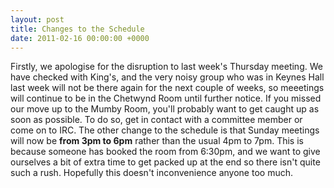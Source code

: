 ```yaml
---
layout: post
title: Changes to the Schedule
date: 2011-02-16 00:00:00 +0000
---
```


Firstly, we apologise for the disruption to last week's Thursday meeting. We have checked with King's, and the very noisy group who was in Keynes Hall
last week will not be there again for the next couple of weeks, so meeetings will continue to be in the Chetwynd Room until further notice. If you
missed our move up to the Mumby Room, you'll probably want to get caught up as soon as possible. To do so, get in contact with a
committee member or come on to IRC.
The other change to the schedule is that Sunday meetings will now be **from 3pm to 6pm** rather than the usual 4pm to 7pm. This is because someone
has booked the room from 6:30pm, and we want to give ourselves a bit of extra time to get packed up at the end so there isn't quite such a rush. Hopefully
this doesn't inconvenience anyone too much.
